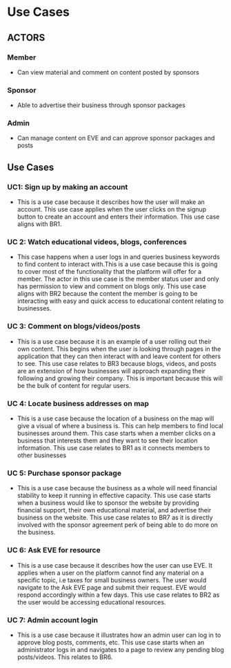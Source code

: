 # Use Cases

## ACTORS
### Member
* Can view material and comment on content posted by sponsors
### Sponsor
* Able to advertise their business through sponsor packages
### Admin
* Can manage content on EVE and can approve sponsor packages and posts

## Use Cases

### UC1: Sign up by making an account
* This is a use case because it describes how the user will make an account. This use case applies when the user clicks on the signup button to create an account and enters their information. 
This use case aligns with BR1.

### UC 2: Watch educational videos, blogs, conferences
* This case happens when a user logs in and queries business keywords to find content to interact with.This is a use case because this is going to cover most of the functionality that the platform will offer for a member. The actor in this use case is the member status user and only has permission to view and comment on blogs only. 
This use case aligns with BR2 because the content the member is going to be interacting with easy and quick access to educational content relating to businesses.

### UC 3: Comment on blogs/videos/posts
* This is a use case because it is an example of a user rolling out their own content. This begins when the user is looking through pages in the application that they can then interact with and leave content for others to see. 
This use case relates to BR3 because blogs, videos, and posts are an extension of how businesses will approach expanding their following and growing their company. This is important because this will be the bulk of content for regular users.

### UC 4: Locate business addresses on map
* This is a use case because the location of a business on the map will give a visual of where a business is. This can help members to find local businesses around them. This case starts when a member clicks on a business that interests them and they want to see their location information. 
This use case relates to BR1 as it connects members to other businesses 

### UC 5: Purchase sponsor package 
* This is a use case because the business as a whole will need financial stability to keep it running in effective capacity. This use case starts when a business would like to sponsor the website by providing financial support, their own educational material, and advertise their business on the website. 
This use case relates to BR7 as it is directly involved with the sponsor agreement perk of being able to do more on the business.

### UC 6: Ask EVE for resource
* This is a use case because it describes how the user can use EVE. It applies when a user on the platform cannot find any material on a specific topic, i.e taxes for small business owners. The user would navigate to the Ask EVE page and submit their request. EVE would respond accordingly within a few days. 
This use case relates to BR2 as the user would be accessing educational resources. 

### UC 7: Admin account login
* This is a use case because it illustrates how an admin user can log in to approve blog posts, comments, etc. This use case starts when an administrator logs in and navigates to a page to review any pending blog posts/videos.
This relates to BR6.
